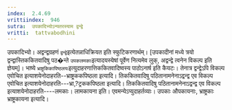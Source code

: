 ```yaml
---
index:  2.4.69
vrittiindex:  946
sutra:  उपकादिभ्योऽन्यतरस्याम द्वन्द्वे
vritti:  tattvabodhini 
---
```


उपकादिभ्यो। अद्वन्द्वग्रहणं `द्वन्द्वे`इत्येतन्नाधिक्रियत इति स्फुटिकरणार्थम्। [उपकादीनां मध्ये त्रयो द्वन्द्वास्तिककितवादिषु पठ�न्ते `उपकलमकाः`इत्यादयस्येषां पूर्वेण नित्यमेव लुक्, अद्वन्द्वे त्वनेन विकल्प इति ज्ञेयम्]। भाष्ये `भ्राष्ट्रकिकापिष्ठलयः`इत्युदाहरणात्तिककितवादिष्वस्य पाठोऽनार्ष इति कैयटः। तेनात्र द्वन्द्वेऽपि विकल्प एवोचित इत्याशयेनोदाहरति--भ्राष्ट्रककपिष्ठला इत्यादि। तिककितवादिषु पठितानामनेनाऽद्वन्द्व एव विकल्प एवोचित इत्याशयेनोदाहरति---भ्रा,?ट्रककपिष्ठला इत्यादि। तिककितवादिषु पठितानामनेनाऽद्वन्द्व एव विकल्प इत्याशयेनोदाहरति----लमकाः। लामकायना इति। एवमन्येऽप्युदाहर्तव्याः। उपकाः औपकायनाः, भ्राष्ट्रकाः भ्राष्ट्रकायना इत्यादि। 

